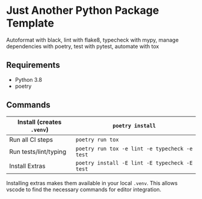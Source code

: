 # Just Another Python Package Template

Autoformat with black, lint with flake8, typecheck with mypy, manage dependencies with poetry, test with pytest, automate with tox

## Requirements

- Python 3.8
- poetry

## Commands

| Install (creates `.venv`) | `poetry install`                              |
|---------------------------|-----------------------------------------------|
| Run all CI steps          | `poetry run tox`                              |
| Run tests/lint/typing     | `poetry run tox -e lint -e typecheck -e test` |
| Install Extras            | `poetry install -E lint -E typecheck -E test` |

Installing extras makes them available in your local `.venv`. This allows vscode to find the necessary commands for editor integration.
